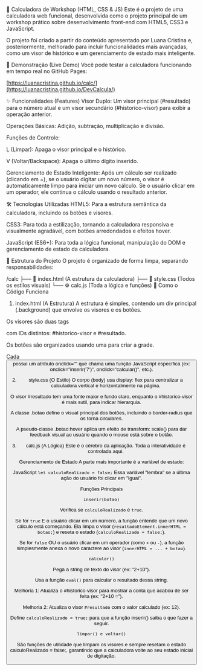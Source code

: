 🧮 Calculadora de Workshop (HTML, CSS & JS)
Este é o projeto de uma calculadora web funcional, desenvolvida como o projeto principal de um workshop prático sobre desenvolvimento front-end com HTML5, CSS3 e JavaScript.

O projeto foi criado a partir do conteúdo apresentado por Luana Cristina  e, posteriormente, melhorado para incluir funcionalidades mais avançadas, como um visor de histórico e um gerenciamento de estado mais inteligente.

🚀 Demonstração (Live Demo)
Você pode testar a calculadora funcionando em tempo real no GitHub Pages:

[https://luanacristina.github.io/calc/](https://luanacristina.github.io/DevCalcula/)

✨ Funcionalidades (Features)
Visor Duplo: Um visor principal (#resultado) para o número atual e um visor secundário (#historico-visor) para exibir a operação anterior.

Operações Básicas: Adição, subtração, multiplicação e divisão.

Funções de Controle:

L (Limpar): Apaga o visor principal e o histórico.

V (Voltar/Backspace): Apaga o último dígito inserido.

Gerenciamento de Estado Inteligente: Após um cálculo ser realizado (clicando em =), se o usuário digitar um novo número, o visor é automaticamente limpo para iniciar um novo cálculo. Se o usuário clicar em um operador, ele continua o cálculo usando o resultado anterior.

🛠️ Tecnologias Utilizadas
HTML5: Para a estrutura semântica da calculadora, incluindo os botões e visores.

CSS3: Para toda a estilização, tornando a calculadora responsiva e visualmente agradável, com botões arredondados e efeitos hover.

JavaScript (ES6+): Para toda a lógica funcional, manipulação do DOM e gerenciamento de estado da calculadora.

📂 Estrutura do Projeto
O projeto é organizado de forma limpa, separando responsabilidades:

/calc
├── 📄 index.html   (A estrutura da calculadora)
├── 🎨 style.css     (Todos os estilos visuais)
└── ⚙️ calc.js       (Toda a lógica e funções)
🧠 Como o Código Funciona
1. index.html (A Estrutura)
A estrutura é simples, contendo um div principal (.background) que envolve os visores e os botões.

Os visores são duas tags <p> com IDs distintos: #historico-visor e #resultado.

Os botões são organizados usando uma <table> para criar a grade.

Cada <button> possui um atributo onclick="" que chama uma função JavaScript específica (ex: onclick="inserir('7')", onclick="calcular()", etc.).

2. style.css (O Estilo)
O corpo (body) usa display: flex para centralizar a calculadora vertical e horizontalmente na página.

O visor #resultado tem uma fonte maior e fundo claro, enquanto o #historico-visor é mais sutil, para indicar hierarquia.

A classe .botao define o visual principal dos botões, incluindo o border-radius que os torna circulares. 

A pseudo-classe .botao:hover aplica um efeito de transform: scale() para dar feedback visual ao usuário quando o mouse está sobre o botão.

3. calc.js (A Lógica)
Este é o cérebro da aplicação. Toda a interatividade é controlada aqui.

Gerenciamento de Estado A parte mais importante é a variável de estado:

JavaScript
`
let calculoRealizado = false;
`
Essa variável "lembra" se a última ação do usuário foi clicar em "Igual".

Funções Principais

`inserir(botao)`

Verifica se `calculoRealizado` é `true`.

Se for `true` E o usuário clicar em um número, a função entende que um novo cálculo está começando. Ela limpa o visor (`resultadoElement.innerHTML = botao;`) e reseta o estado (`calculoRealizado = false;`).

Se for `false` OU o usuário clicar em um operador (como `+` ou `-`), a função simplesmente anexa o novo caractere ao visor (`innerHTML = ... + botao`).

`calcular()`

Pega a string de texto do visor (ex: "2+10").

Usa a função `eval()` para calcular o resultado dessa string. 

Melhoria 1: Atualiza o #historico-visor para mostrar a conta que acabou de ser feita (ex: "2+10 =").

Melhoria 2: Atualiza o visor `#resultado` com o valor calculado (ex: 12).

Define `calculoRealizado = true;` para que a função inserir() saiba o que fazer a seguir.

`limpar() e voltar()`

São funções de utilidade que limpam os visores e sempre resetam o estado calculoRealizado = false;, garantindo que a calculadora volte ao seu estado inicial de digitação.
